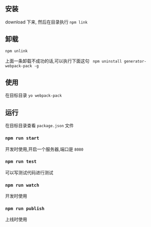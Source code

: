 ## 安装

download 下来, 然后在目录执行 `npm link`

## 卸载

`npm unlink`

上面一条卸载不成功的话,可以执行下面这句
` npm uninstall generator-webpack-pack -g`

## 使用

在目标目录 `yo webpack-pack`

## 运行
在目标目录查看 `package.json` 文件

### `npm run start`
开发时使用,开启一个服务器,端口是 `8080`

### `npm run test`
可以写测试代码进行测试

### `npm run watch`
开发时使用

### `npm run publish`
上线时使用
